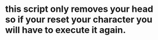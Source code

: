 # this script only removes your head so if your reset your character you will have to execute it again.
